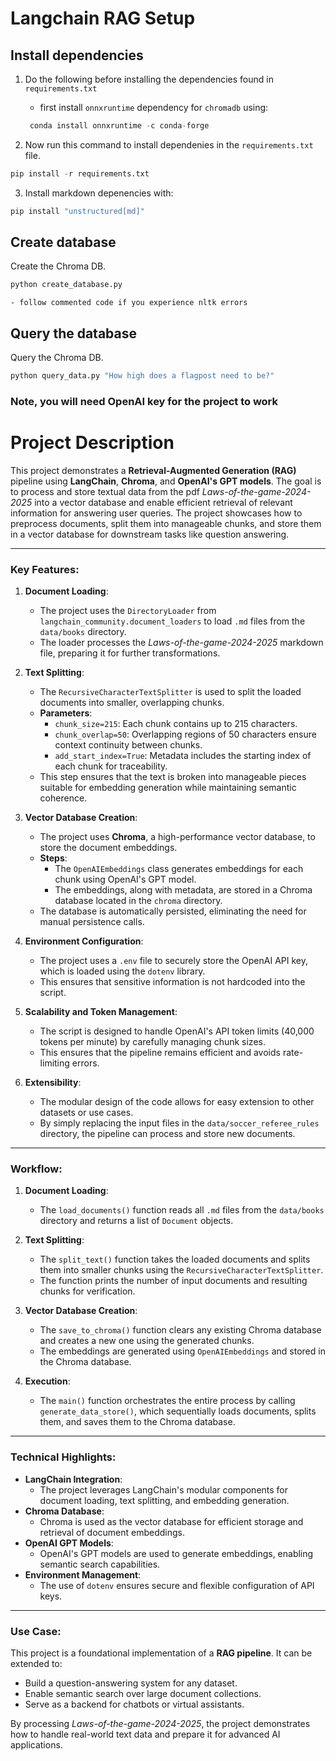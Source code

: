 # Langchain RAG Setup

## Install dependencies

1. Do the following before installing the dependencies found in `requirements.txt` 

    - first install `onnxruntime` dependency for `chromadb` using:

    ```python
     conda install onnxruntime -c conda-forge
    ```


2. Now run this command to install dependenies in the `requirements.txt` file. 

```python
pip install -r requirements.txt
```

3. Install markdown depenencies with: 

```python
pip install "unstructured[md]"
```

## Create database

Create the Chroma DB.

```python
python create_database.py
```

    - follow commented code if you experience nltk errors

## Query the database

Query the Chroma DB.

```python
python query_data.py "How high does a flagpost need to be?"
```

### Note, you will need OpenAI key for the project to work

# Project Description

This project demonstrates a **Retrieval-Augmented Generation (RAG)** pipeline using **LangChain**, **Chroma**, and **OpenAI's GPT models**. The goal is to process and store textual data from the pdf *Laws-of-the-game-2024-2025* into a vector database and enable efficient retrieval of relevant information for answering user queries. The project showcases how to preprocess documents, split them into manageable chunks, and store them in a vector database for downstream tasks like question answering.

---

### Key Features:
1. **Document Loading**:
   - The project uses the `DirectoryLoader` from `langchain_community.document_loaders` to load `.md` files from the `data/books` directory.
   - The loader processes the *Laws-of-the-game-2024-2025* markdown file, preparing it for further transformations.

2. **Text Splitting**:
   - The `RecursiveCharacterTextSplitter` is used to split the loaded documents into smaller, overlapping chunks.
   - **Parameters**:
     - `chunk_size=215`: Each chunk contains up to 215 characters.
     - `chunk_overlap=50`: Overlapping regions of 50 characters ensure context continuity between chunks.
     - `add_start_index=True`: Metadata includes the starting index of each chunk for traceability.
   - This step ensures that the text is broken into manageable pieces suitable for embedding generation while maintaining semantic coherence.

3. **Vector Database Creation**:
   - The project uses **Chroma**, a high-performance vector database, to store the document embeddings.
   - **Steps**:
     - The `OpenAIEmbeddings` class generates embeddings for each chunk using OpenAI's GPT model.
     - The embeddings, along with metadata, are stored in a Chroma database located in the `chroma` directory.
   - The database is automatically persisted, eliminating the need for manual persistence calls.

4. **Environment Configuration**:
   - The project uses a `.env` file to securely store the OpenAI API key, which is loaded using the `dotenv` library.
   - This ensures that sensitive information is not hardcoded into the script.

5. **Scalability and Token Management**:
   - The script is designed to handle OpenAI's API token limits (40,000 tokens per minute) by carefully managing chunk sizes.
   - This ensures that the pipeline remains efficient and avoids rate-limiting errors.

6. **Extensibility**:
   - The modular design of the code allows for easy extension to other datasets or use cases.
   - By simply replacing the input files in the `data/soccer_referee_rules` directory, the pipeline can process and store new documents.

---

### Workflow:
1. **Document Loading**:
   - The `load_documents()` function reads all `.md` files from the `data/books` directory and returns a list of `Document` objects.

2. **Text Splitting**:
   - The `split_text()` function takes the loaded documents and splits them into smaller chunks using the `RecursiveCharacterTextSplitter`.
   - The function prints the number of input documents and resulting chunks for verification.

3. **Vector Database Creation**:
   - The `save_to_chroma()` function clears any existing Chroma database and creates a new one using the generated chunks.
   - The embeddings are generated using `OpenAIEmbeddings` and stored in the Chroma database.

4. **Execution**:
   - The `main()` function orchestrates the entire process by calling `generate_data_store()`, which sequentially loads documents, splits them, and saves them to the Chroma database.

---

### Technical Highlights:
- **LangChain Integration**:
  - The project leverages LangChain's modular components for document loading, text splitting, and embedding generation.
- **Chroma Database**:
  - Chroma is used as the vector database for efficient storage and retrieval of document embeddings.
- **OpenAI GPT Models**:
  - OpenAI's GPT models are used to generate embeddings, enabling semantic search capabilities.
- **Environment Management**:
  - The use of `dotenv` ensures secure and flexible configuration of API keys.

---

### Use Case:
This project is a foundational implementation of a **RAG pipeline**. It can be extended to:
- Build a question-answering system for any dataset.
- Enable semantic search over large document collections.
- Serve as a backend for chatbots or virtual assistants.

By processing *Laws-of-the-game-2024-2025*, the project demonstrates how to handle real-world text data and prepare it for advanced AI applications.

